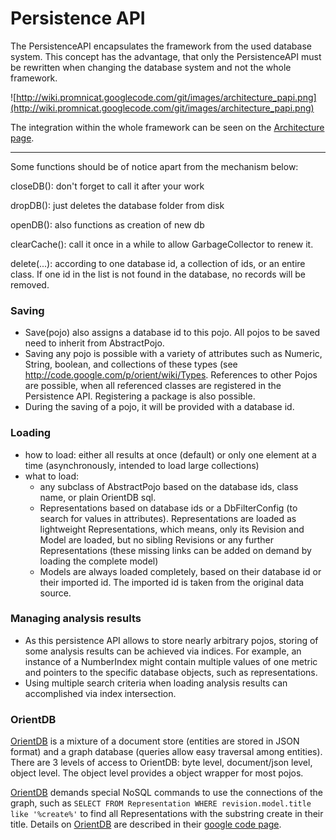 # Persistence API #

The PersistenceAPI encapsulates the framework from the used database system. This concept has the advantage, that only the PersistenceAPI must be rewritten when changing the database system and not the whole framework.

![http://wiki.promnicat.googlecode.com/git/images/architecture_papi.png](http://wiki.promnicat.googlecode.com/git/images/architecture_papi.png)

The integration within the whole framework can be seen on the [Architecture page](architecture_overview.md).


---

Some functions should be of notice apart from the mechanism below:

closeDB(): don't forget to call it after your work

dropDB(): just deletes the database folder from disk

openDB(): also functions as creation of new db

clearCache(): call it once in a while to allow GarbageCollector to renew it.

delete(...): according to one database id, a collection of ids, or an entire class. If one id in the list is not found in the database, no records will be removed.

### Saving ###
  * Save(pojo) also assigns a database id to this pojo. All pojos to be saved need to inherit from AbstractPojo.
  * Saving any pojo is possible with a variety of attributes such as Numeric, String, boolean, and collections of these types (see http://code.google.com/p/orient/wiki/Types. References to other Pojos are possible, when all referenced classes are registered in the Persistence API. Registering a package is also possible.
  * During the saving of a pojo, it will be provided with a database id.


### Loading ###
  * how to load: either all results at once (default) or only one element at a time (asynchronously, intended to load large collections)
  * what to load:
    * any subclass of AbstractPojo based on the database ids, class name, or plain OrientDB sql.
    * Representations based on database ids or a DbFilterConfig (to search for values in attributes). Representations are loaded as lightweight Representations, which means, only its Revision and Model are loaded, but no sibling Revisions or any further Representations (these missing links can be added on demand by loading the complete model)
    * Models are always loaded completely, based on their database id or their imported id. The imported id is taken from the original data source.

### Managing analysis results ###
  * As this persistence API allows to store nearly arbitrary pojos, storing of some analysis results can be achieved via indices. For example, an instance of a NumberIndex might contain multiple values of one metric and pointers to the specific database objects, such as representations.
  * Using multiple search criteria when loading analysis results can accomplished via index intersection.


### OrientDB ###
[OrientDB](http://www.orientechnologies.com/orient-db.htm) is a mixture of a document store (entities are stored in JSON format) and a graph database (queries allow easy traversal among entities). There are 3 levels of access to OrientDB: byte level, document/json level, object level. The object level provides a object wrapper for most pojos.

[OrientDB](http://www.orientechnologies.com/orient-db.htm) demands special NoSQL commands to use the connections of the graph, such as
`SELECT FROM Representation WHERE revision.model.title like '%create%'`
to find all Representations with the substring create in their title. Details on [OrientDB](http://www.orientechnologies.com/orient-db.htm) are described in their [google code page](http://code.google.com/p/orient/).